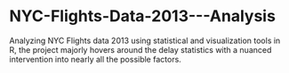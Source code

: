 # NYC-Flights-Data-2013---Analysis
Analyzing NYC Flights data 2013 using statistical and visualization tools in R, the project majorly hovers around the delay statistics with a nuanced intervention into nearly all the possible factors.
